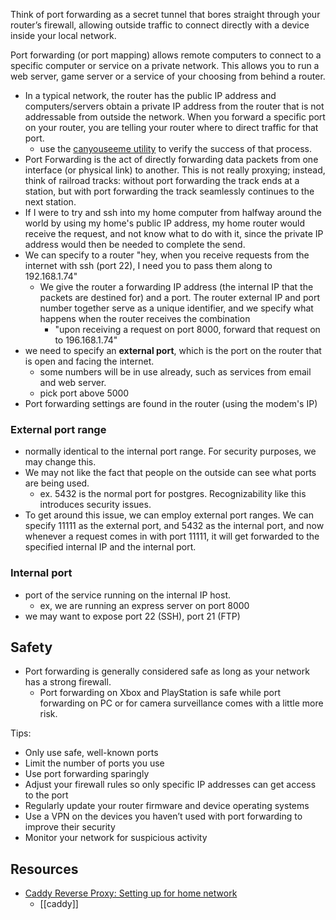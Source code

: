 
Think of port forwarding as a secret tunnel that bores straight through your router’s firewall, allowing outside traffic to connect directly with a device inside your local network.

Port forwarding (or port mapping) allows remote computers to connect to a specific computer or service on a private network. This allows you to run a web server, game server or a service of your choosing from behind a router.
- In a typical network, the router has the public IP address and computers/servers obtain a private IP address from the router that is not addressable from outside the network. When you forward a specific port on your router, you are telling your router where to direct traffic for that port.
	- use the [canyouseeme utility](https://canyouseeme.org/) to verify the success of that process.
- Port Forwarding is the act of directly forwarding data packets from one interface (or physical link) to another. This is not really proxying; instead, think of railroad tracks: without port forwarding the track ends at a station, but with port forwarding the track seamlessly continues to the next station.
- If I were to try and ssh into my home computer from halfway around the world by using my home's public IP address, my home router would receive the request, and not know what to do with it, since the private IP address would then be needed to complete the send.
- We can specify to a router "hey, when you receive requests from the internet with ssh (port 22), I need you to pass them along to 192.168.1.74" 
	- We give the router a forwarding IP address (the internal IP that the packets are destined for) and a port. The router external IP and port number together serve as a unique identifier, and we specify what happens when the router receives the combination  
		- "upon receiving a request on port 8000, forward that request on to 196.168.1.74"
- we need to specify an **external port**, which is the port on the router that is open and facing the internet.
	- some numbers will be in use already, such as services from email and web server.
	- pick port above 5000
- Port forwarding settings are found in the router (using the modem's IP) 

### External port range
- normally identical to the internal port range. For security purposes, we may change this.
- We may not like the fact that people on the outside can see what ports are being used. 
	- ex. 5432 is the normal port for postgres. Recognizability like this introduces security issues.
- To get around this issue, we can employ external port ranges. We can specify 11111 as the external port, and 5432 as the internal port, and now whenever a request comes in with port 11111, it will get forwarded to the specified internal IP and the internal port. 

### Internal port
- port of the service running on the internal IP host. 
	- ex, we are running an express server on port 8000
- we may want to expose port 22 (SSH), port 21 (FTP) 

## Safety
- Port forwarding is generally considered safe as long as your network has a strong firewall. 
	- Port forwarding on Xbox and PlayStation is safe while port forwarding on PC or for camera surveillance comes with a little more risk. 

Tips:
- Only use safe, well-known ports
- Limit the number of ports you use
- Use port forwarding sparingly
- Adjust your firewall rules so only specific IP addresses can get access to the port
- Regularly update your router firmware and device operating systems
- Use a VPN on the devices you haven’t used with port forwarding to improve their security
- Monitor your network for suspicious activity

## Resources
- [Caddy Reverse Proxy: Setting up for home network](https://caddy.community/t/using-caddy-as-a-reverse-proxy-in-a-home-network/9427)
	- [[caddy]]
